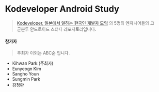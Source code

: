 # Kodeveloper Android Study 

> [Kodeveloper, 일본에서 일하는 한국인 개발자 모임](https://kodeveloper.com/) 의 5명의 엔지니어들의 고군분투 안드로이드 스터디 레포지토리입니다.

#### 참가자

> 주최자 이외는 ABC순 입니다.

- Kihwan Park (주최자)
- Eunyeogn Kim
- Sangho Youn
- Sungmin Park 
- 감정환

